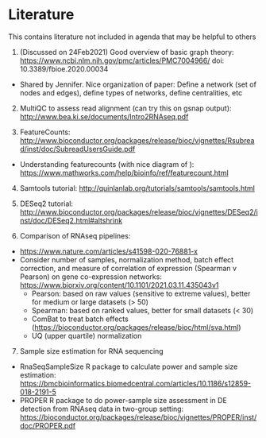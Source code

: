 # Literature
This contains literature not included in agenda  that may be helpful to others

1. (Discussed on 24Feb2021) Good overview of basic graph theory: https://www.ncbi.nlm.nih.gov/pmc/articles/PMC7004966/
doi: 10.3389/fbioe.2020.00034
  * Shared by Jennifer. Nice organization of paper: Define a network (set of nodes and edges), define types of networks, define centralities, etc

2. MultiQC to assess read alignment (can try this on gsnap output): http://www.bea.ki.se/documents/Intro2RNAseq.pdf

3. FeatureCounts: http://www.bioconductor.org/packages/release/bioc/vignettes/Rsubread/inst/doc/SubreadUsersGuide.pdf
  * Understanding featurecounts (with nice diagram of ): https://www.mathworks.com/help/bioinfo/ref/featurecount.html

4. Samtools tutorial: http://quinlanlab.org/tutorials/samtools/samtools.html

5. DESeq2 tutorial: http://www.bioconductor.org/packages/release/bioc/vignettes/DESeq2/inst/doc/DESeq2.html#altshrink

6. Comparison of RNAseq pipelines:
  * https://www.nature.com/articles/s41598-020-76881-x
  * Consider number of samples, normalization method, batch effect correction, and measure of correlation of expression (Spearman v Pearson) on gene co-expression networks: https://www.biorxiv.org/content/10.1101/2021.03.11.435043v1
    * Pearson: based on raw values (sensitive to extreme values), better for medium or large datasets (> 50)
    * Spearman: based on ranked values, better for small datasets (< 30)
    * ComBat to treat batch effects (https://bioconductor.org/packages/release/bioc/html/sva.html)
    * UQ (upper quartile) normalization

7. Sample size estimation for RNA sequencing
* RnaSeqSampleSize R package to calculate power and sample size estimation: https://bmcbioinformatics.biomedcentral.com/articles/10.1186/s12859-018-2191-5
* PROPER R package to do power-sample size assessment in DE detection from RNAseq data in two-group setting: https://bioconductor.org/packages/release/bioc/vignettes/PROPER/inst/doc/PROPER.pdf
